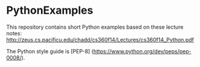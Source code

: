 PythonExamples
==============
This repository contains short Python examples based on these lecture notes:
http://zeus.cs.pacificu.edu/chadd/cs360f14/Lectures/cs360f14_Python.pdf

The Python style guide is [PEP-8] (https://www.python.org/dev/peps/pep-0008/).